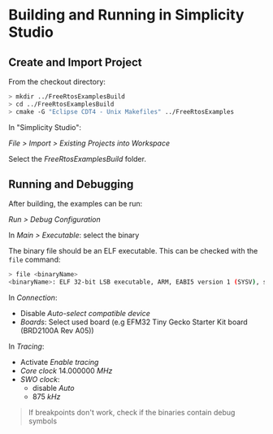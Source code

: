 
# Building and Running in Simplicity Studio

## Create and Import Project

From the checkout directory:

```bash
> mkdir ../FreeRtosExamplesBuild
> cd ../FreeRtosExamplesBuild
> cmake -G "Eclipse CDT4 - Unix Makefiles" ../FreeRtosExamples
```

In "Simplicity Studio":

*File > Import > Existing Projects into Workspace*

Select the *FreeRtosExamplesBuild* folder.


## Running and Debugging

After building, the examples can be run:

*Run > Debug Configuration*

In *Main > Executable*: select the binary

The binary file should be an ELF executable. This can be checked
with the `file` command:

```bash
> file <binaryName>
<binaryName>: ELF 32-bit LSB executable, ARM, EABI5 version 1 (SYSV), statically linked, not stripped
```

In *Connection*:

- Disable *Auto-select compatible device*
- *Boards*: Select used board (e.g EFM32 Tiny Gecko Starter Kit board (BRD2100A Rev A05))


In *Tracing*:

- Activate *Enable tracing*
- *Core clock* 14.000000 *MHz*
- *SWO clock*:
    - disable *Auto*
    - 875 *kHz*

> If breakpoints don't work, check if the binaries contain debug symbols
